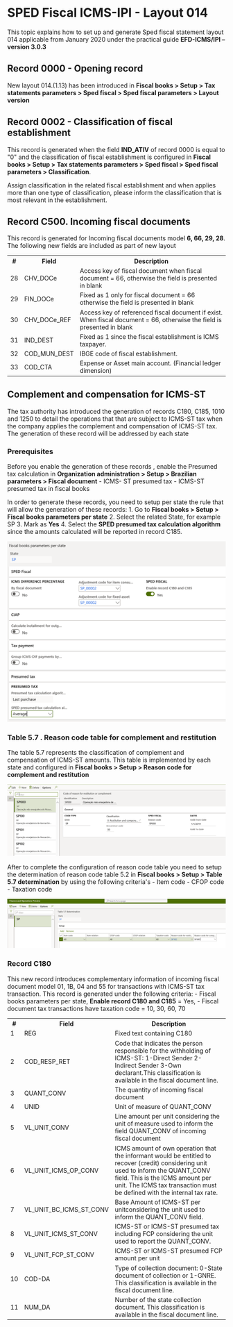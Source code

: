 # SPED Fiscal ICMS-IPI - Layout 014

This topic explains how to set up and generate Sped fiscal statement layout 014 applicable from January 2020 under the practical guide **EFD-ICMS/IPI – version 3.0.3**

## Record 0000 - Opening record

New layout 014.(1.13) has been introduced in **Fiscal books > Setup > Tax statements parameters > Sped fiscal > Sped fiscal parameters > Layout version**

## Record 0002 - Classification of fiscal establishment

This record is generated when the field **IND_ATIV** of record 0000 is equal to "0" and the classification of fiscal establishment is configured in **Fiscal books > Setup > Tax statements parameters > Sped fiscal > Sped fiscal parameters > Classification**. 

Assign classification in the related fiscal establishment and when applies more than one type of classification, please inform the classification that is most relevant in the establishment.


## Record C500. Incoming fiscal documents
This record is generated for Incoming fiscal documents model **6, 66, 29, 28**. The following new fields are included as part of new layout

<table>
  <tr>
    <th>#</th>
    <th>Field</th>
    <th>Description</th>
  </tr>
  <tr>
    <td>28</td>
    <td>CHV_DOCe</td>
    <td>Access key of fiscal document when fiscal document = 66, otherwise the field is presented in blank</td>
  </tr>
  <tr>
    <td>29</td>
    <td>FIN_DOCe</td>
    <td>Fixed as 1 only for fiscal document = 66 otherwise the field is presented in blank</td>
  </tr>
  <tr>
    <td>30</td>
    <td>CHV_DOCe_REF</td>
    <td>Access key of referenced fiscal document if exist. When fiscal document = 66, otherwise the field is presented in blank</td>
  </tr>
  <tr>
    <td>31</td>
    <td>IND_DEST</td>
    <td>Fixed as 1 since the fiscal establishment is ICMS taxpayer.</td>
  </tr>
  <tr>
    <td>32</td>
    <td>COD_MUN_DEST</td>
    <td>IBGE code of fiscal establishment.</td>
  </tr>
  <tr>
    <td>33</td>
    <td>COD_CTA</td>
    <td>Expense or Asset main account. (Financial ledger dimension)</td>
  </tr>
</table>

## Complement and compensation for ICMS-ST
The tax authority has introduced the generation of records C180, C185, 1010 and 1250 to detail the operations that that are subject to ICMS-ST tax when the company applies the complement and compensation of ICMS-ST tax. The generation of these record will be addressed by each state


### Prerequisites

Before you enable the generation of these records , enable the Presumed tax calculation in **Organization administration > Setup > Brazilian parameters > Fiscal document**
	- ICMS- ST presumed tax
	- ICMS-ST presumed tax in fiscal books 


In order to generate these records, you need to setup per state the rule that will allow the generation of these records:
	1. Go to  **Fiscal books > Setup > Fiscal books parameters per state**
	2. Select the related State, for example SP
	3. Mark as **Yes** 
	4. Select the **SPED presumed tax calculation algorithm**  since the amounts calculated will be reported in record C185.
	
![SpedFiscal Setup](media/bra-sped-Fiscal014-Setup.png)	
  
 ### Table 5.7 . Reason code table for complement and restitution

The table 5.7 represents the classification of complement and compensation of ICMS-ST amounts. This table is implemented by each state and configured in **Fiscal books > Setup > Reason code for complement and restitution**

![bra-sped-fiscal014-table57-setup](media/bra-sped-fiscal014-table57-setup.png)

After to complete the configuration of reason code table you need to setup the determination of reason code table 5.2 in **Fiscal books > Setup > Table 5.7 determination** by using the following criteria's
	- Item code 
	- CFOP code
	- Taxation code

![bra-sped-fiscal014-table57-determination-setup](media/bra-sped-fiscal014-table57-determination-setup.png)

### Record C180
This new record introduces complementary information of incoming fiscal document model 01, 1B, 04 and 55 for transactions with ICMS-ST tax transaction. This record is generated under the following criteria:
	- Fiscal books parameters per state, **Enable record C180 and C185** = Yes, 
	- Fiscal document tax transactions have taxation code = 10, 30, 60, 70


<table>
  <tr>
    <th>#</th>
    <th>Field</th>
    <th>Description</th>
  </tr>
  <tr>
    <td>1</td>
    <td>REG</td>
    <td>Fixed text containing C180</td>
  </tr>
  <tr>
    <td>2</td>
    <td>COD_RESP_RET</td>
    <td>Code that indicates the person responsible for the withholding of ICMS-ST: 1-Direct Sender 2-Indirect Sender 3-Own declarant.This classification is available in the fiscal document line. 
  </tr>
  <tr>
    <td>3</td>
    <td>QUANT_CONV</td>
    <td>The quantity of incoming fiscal document</td>
  </tr>
  <tr>
    <td>4</td>
    <td>UNID</td>
    <td>Unit of measure of QUANT_CONV</td>
  </tr>
  <tr>
    <td>5</td>
    <td>VL_UNIT_CONV</td>
    <td>Line amount per unit considering the unit of measure  used to inform the field QUANT_CONV of incoming fiscal document</td>
  </tr>
  <tr>
    <td>6</td>
    <td>VL_UNIT_ICMS_OP_CONV</td>
    <td>ICMS amount of own operation that the informant would be entitled to recover (credit) considering unit used to inform the QUANT_CONV field. This is the ICMS amount per unit. The ICMS tax transaction must be defined with the internal tax rate.</td>
  </tr>
  <tr>
    <td>7</td>
    <td>VL_UNIT_BC_ICMS_ST_CONV</td>
    <td>Base Amount of ICMS-ST per unitconsidering the unit used to inform the QUANT_CONV field.</td>
  </tr>
  <tr>
    <td>8</td>
    <td>VL_UNIT_ICMS_ST_CONV</td>
    <td>ICMS-ST or ICMS-ST presumed tax including FCP considering the unit used to report the QUANT_CONV.</td>
  </tr>
  <tr>
    <td>9</td>
    <td>VL_UNIT_FCP_ST_CONV</td>
    <td>ICMS-ST or ICMS-ST presumed FCP amount per unit</td>
  </tr>
  <tr>
    <td>10</td>
    <td>COD-DA</td>
    <td>Type of collection document: 0-State document of collection or 1-GNRE. This classification is available in the fiscal document line.</td>
  </tr>
  <tr>
    <td>11</td>
    <td>NUM_DA</td>
    <td>Number of the state collection document. This classification is available in the fiscal document line.</td>
  </tr>
</table>





